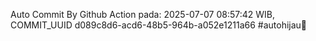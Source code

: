 Auto Commit By Github Action pada: 2025-07-07 08:57:42 WIB, COMMIT_UUID d089c8d6-acd6-48b5-964b-a052e1211a66 #autohijau🗿
